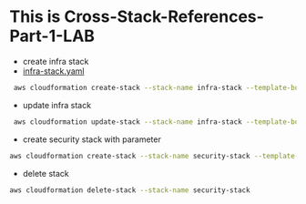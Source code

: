 # This is Cross-Stack-References-Part-1-LAB

- create infra stack
- [infra-stack.yaml](./cloud_formation/cross-stack-references-part-1/infra-stack.yaml)
```bash
 aws cloudformation create-stack --stack-name infra-stack --template-body file://infra-stack.yaml
```

- update infra stack
 ```bash
  aws cloudformation update-stack --stack-name infra-stack --template-body file://infra-stack.yaml
 ```

- create security stack with parameter
```bash
aws cloudformation create-stack --stack-name security-stack --template-body file://security-stack.yaml --parameter ParameterKey=infraStackName,ParameterValue=infra-stack

```

- delete stack 
```bash
aws cloudformation delete-stack --stack-name security-stack
```
